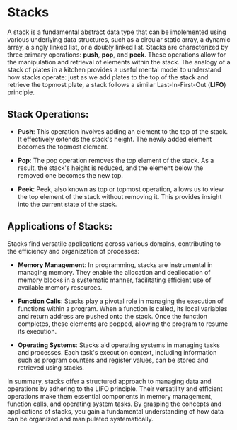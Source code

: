 # Stacks

A stack is a fundamental abstract data type that can be implemented using various underlying data structures, such as a circular static array, a dynamic array, a singly linked list, or a doubly linked list. Stacks are characterized by three primary operations: **push**, **pop**, and **peek**. These operations allow for the manipulation and retrieval of elements within the stack. The analogy of a stack of plates in a kitchen provides a useful mental model to understand how stacks operate: just as we add plates to the top of the stack and retrieve the topmost plate, a stack follows a similar Last-In-First-Out (**LIFO**) principle.

## Stack Operations:

- **Push**: This operation involves adding an element to the top of the stack. It effectively extends the stack's height. The newly added element becomes the topmost element.

- **Pop**: The pop operation removes the top element of the stack. As a result, the stack's height is reduced, and the element below the removed one becomes the new top.

- **Peek**: Peek, also known as top or topmost operation, allows us to view the top element of the stack without removing it. This provides insight into the current state of the stack.

## Applications of Stacks:

Stacks find versatile applications across various domains, contributing to the efficiency and organization of processes:

- **Memory Management**: In programming, stacks are instrumental in managing memory. They enable the allocation and deallocation of memory blocks in a systematic manner, facilitating efficient use of available memory resources.

- **Function Calls**: Stacks play a pivotal role in managing the execution of functions within a program. When a function is called, its local variables and return address are pushed onto the stack. Once the function completes, these elements are popped, allowing the program to resume its execution.

- **Operating Systems**: Stacks aid operating systems in managing tasks and processes. Each task's execution context, including information such as program counters and register values, can be stored and retrieved using stacks.


In summary, stacks offer a structured approach to managing data and operations by adhering to the LIFO principle. Their versatility and efficient operations make them essential components in memory management, function calls, and operating system tasks. By grasping the concepts and applications of stacks, you gain a fundamental understanding of how data can be organized and manipulated systematically.